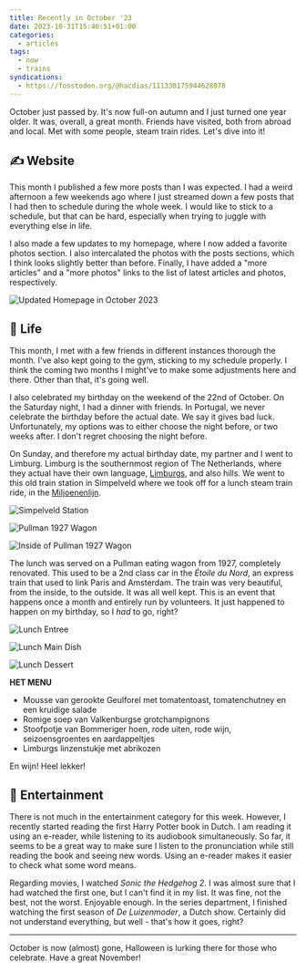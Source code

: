 ```yaml
---
title: Recently in October '23
date: 2023-10-31T15:46:51+01:00
categories:
  - articles
tags:
  - now
  - trains
syndications:
  - https://fosstodon.org/@hacdias/111330175944628078
---
```


October just passed by. It's now full-on autumn and I just turned one year older. It was, overall, a great month. Friends have visited, both from abroad and local. Met with some people, steam train rides. Let's dive into it!

<!--more-->

## ✍️ Website

This month I published a few more posts than I was expected. I had a weird afternoon a few weekends ago where I just streamed down a few posts that I had then to schedule during the whole week. I would like to stick to a schedule, but that can be hard, especially when trying to juggle with everything else in life.

I also made a few updates to my homepage, where I now added a favorite photos section. I also intercalated the photos with the posts sections, which I think looks slightly better than before. Finally, I have added a "more articles" and a "more photos" links to the list of latest articles and photos, respectively.

![Updated Homepage in October 2023](cdn:/2023-10-website-homepage?class=fw)

## 🍄 Life

This month, I met with a few friends in different instances thorough the month. I've also kept going to the gym, sticking to my schedule properly. I think the coming two months I might've to make some adjustments here and there. Other than that, it's going well.

I also celebrated my birthday on the weekend of the 22nd of October. On the Saturday night, I had a dinner with friends. In Portugal, we never celebrate the birthday before the actual date. We say it gives bad luck. Unfortunately, my options was to either choose the night before, or two weeks after. I don't regret choosing the night before.

On Sunday, and therefore my actual birthday date, my partner and I went to Limburg. Limburg is the southernmost region of The Netherlands, where they actual have their own language, [Limburgs](https://en.wikipedia.org/wiki/Limburgish), and also hills. We went to this old train station in Simpelveld where we took off for a lunch steam train ride, in the [Miljoenenlijn](https://miljoenenlijn.nl/).

<div class='fg fw' style='grid-template-columns: repeat(3, 1fr);'>

![](cdn:/2023-10-simpelveld "Simpelveld Station")

![](cdn:/2023-10-simpelveld-pullman "Pullman 1927 Wagon")

![](cdn:/2023-10-simpelveld-pullman-binnen "Inside of Pullman 1927 Wagon")

</div>

The lunch was served on a Pullman eating wagon from 1927, completely renovated. This used to be a 2nd class car in the *Étoile du Nord*, an express train that used to link Paris and Amsterdam. The train was very beautiful, from the inside, to the outside. It was all well kept. This is an event that happens once a month and entirely run by volunteers. It just happened to happen on my birthday, so I *had* to go, right?

<div class='fg fw' style='grid-template-columns: repeat(3, 1fr);'>

![](cdn:/2023-10-lunchtrein-voorgerecht "Lunch Entree")

![](cdn:/2023-10-lunchtrein-hoofdgerecht "Lunch Main Dish")

![](cdn:/2023-10-lunchtrein-toetje "Lunch Dessert")

</div>

<div class="box">

**HET MENU**

* Mousse van gerookte Geulforel met tomatentoast, tomatenchutney en een kruidige salade
* Romige soep van Valkenburgse grotchampignons
* Stoofpotje van Bommeriger hoen, rode uiten, rode wijn, seizoensgroentes en aardappeltjes
* Limburgs linzenstukje met abrikozen

En wijn! Heel lekker!

</div>

## 🍿 Entertainment

There is not much in the entertainment category for this week. However, I recently started reading the first Harry Potter book in Dutch. I am reading it using an e-reader, while listening to its audiobook simultaneously. So far, it seems to be a great way to make sure I listen to the pronunciation while still reading the book and seeing new words. Using an e-reader makes it easier to check what some word means. 

Regarding movies, I watched *Sonic the Hedgehog 2*. I was almost sure that I had watched the first one, but I can't find it in my list. It was fine, not the best, not the worst. Enjoyable enough. In the series department, I finished watching the first season of *De Luizenmoder*, a Dutch show. Certainly did not understand everything, but well - that's how it goes, right?

<hr>

October is now (almost) gone, Halloween is lurking there for those who celebrate. Have a great November!
